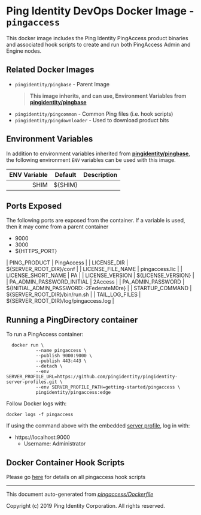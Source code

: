 
# Ping Identity DevOps Docker Image - `pingaccess`

This docker image includes the Ping Identity PingAccess product binaries
and associated hook scripts to create and run both PingAccess Admin and
Engine nodes.

## Related Docker Images

- `pingidentity/pingbase` - Parent Image
	>**This image inherits, and can use, Environment Variables from [pingidentity/pingbase](https://pingidentity-devops.gitbook.io/devops/docker-images/pingbase)**
- `pingidentity/pingcommon` - Common Ping files (i.e. hook scripts)
- `pingidentity/pingdownloader` - Used to download product bits

## Environment Variables

In addition to environment variables inherited from **[pingidentity/pingbase](https://pingidentity-devops.gitbook.io/devops/docker-images/pingbase)**,
the following environment `ENV` variables can be used with 
this image.

| ENV Variable  | Default     | Description
| ------------: | ----------- | ---------------------------------
| SHIM  | ${SHIM}  |

## Ports Exposed

The following ports are exposed from the container.  If a variable is
used, then it may come from a parent container
- 9000
- 3000
- ${HTTPS_PORT}

| PING_PRODUCT  | PingAccess  |
| LICENSE_DIR  | ${SERVER_ROOT_DIR}/conf  |
| LICENSE_FILE_NAME  | pingaccess.lic  |
| LICENSE_SHORT_NAME  | PA  |
| LICENSE_VERSION  | ${LICENSE_VERSION}  |
| PA_ADMIN_PASSWORD_INITIAL  | 2Access  |
| PA_ADMIN_PASSWORD  | ${INITIAL_ADMIN_PASSWORD:-2FederateM0re}  |
| STARTUP_COMMAND  | ${SERVER_ROOT_DIR}/bin/run.sh  |
| TAIL_LOG_FILES  | ${SERVER_ROOT_DIR}/log/pingaccess.log  |

## Running a PingDirectory container

To run a PingAccess container:

```shell
  docker run \
           --name pingaccess \
           --publish 9000:9000 \
           --publish 443:443 \
           --detach \
           --env SERVER_PROFILE_URL=https://github.com/pingidentity/pingidentity-server-profiles.git \
           --env SERVER_PROFILE_PATH=getting-started/pingaccess \
           pingidentity/pingaccess:edge
```

Follow Docker logs with:

```
docker logs -f pingaccess
```

If using the command above with the embedded [server profile](https://github.com/pingidentity/pingidentity-server-profiles/tree/master/getting-started), log in with:
* https://localhost:9000
  * Username: Administrator

## Docker Container Hook Scripts

Please go [here](https://github.com/pingidentity/pingidentity-devops-getting-started/tree/master/docs/docker-images/pingaccess/hooks/README.md) for details on all pingaccess hook scripts

---
This document auto-generated from _[pingaccess/Dockerfile](https://github.com/pingidentity/pingidentity-docker-builds/blob/master/pingaccess/Dockerfile)_

Copyright (c)  2019 Ping Identity Corporation. All rights reserved.
